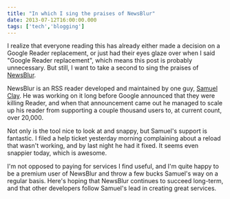 ```yaml
---
title: "In which I sing the praises of NewsBlur"
date: 2013-07-12T16:00:00.000
tags: ['tech','blogging']
---
```


I realize that everyone reading this has already either made a decision on a Google Reader replacement, or just had their eyes glaze over when I said "Google Reader replacement", which means this post is probably unnecessary. But still, I want to take a second to sing the praises of [NewsBlur](http://www.newsblur.com).

NewsBlur is an RSS reader developed and maintained by one guy, [Samuel Clay](http://www.samuelclay.com/). He was working on it long before Google announced that they were killing Reader, and when that announcement came out he managed to scale up his reader from supporting a couple thousand users to, at current count, over 20,000.

Not only is the tool nice to look at and snappy, but Samuel's support is fantastic. I filed a help ticket yesterday morning complaining about a reload that wasn't working, and by last night he had it fixed. It seems even snappier today, which is awesome.

I'm not opposed to paying for services I find useful, and I'm quite happy to be a premium user of NewsBlur and throw a few bucks Samuel's way on a regular basis. Here's hoping that NewsBlur continues to succeed long-term, and that other developers follow Samuel's lead in creating great services.
